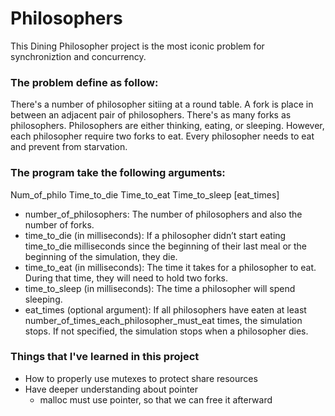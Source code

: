 # Philosophers

This Dining Philosopher project is the most iconic problem for  synchroniztion and concurrency.

### The problem define as follow:
There's a number of philosopher sitiing at a round table. A fork is place in between an adjacent pair of philosophers. There's as many forks as philosophers. Philosophers are either thinking, eating, or sleeping. However, each philosopher require two forks to eat. Every philosopher needs to eat and prevent from starvation.

### The program take the following arguments:
Num_of_philo  Time_to_die   Time_to_eat   Time_to_sleep   [eat_times]

- number_of_philosophers: The number of philosophers and also the number
of forks.
- time_to_die (in milliseconds): If a philosopher didn’t start eating time_to_die
milliseconds since the beginning of their last meal or the beginning of the simulation, they die.
- time_to_eat (in milliseconds): The time it takes for a philosopher to eat.
During that time, they will need to hold two forks.
- time_to_sleep (in milliseconds): The time a philosopher will spend sleeping.
- eat_times (optional argument): If all
philosophers have eaten at least number_of_times_each_philosopher_must_eat
times, the simulation stops. If not specified, the simulation stops when a
philosopher dies.

### Things that I've learned in this project
- How to properly use mutexes to protect share resources
- Have deeper understanding about pointer
  - malloc must use pointer, so that we can free it afterward


